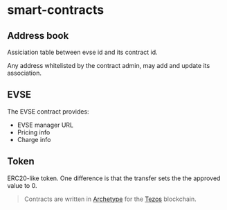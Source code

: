 # smart-contracts

## Address book

Assiciation table between evse id and its contract id. 

Any address whitelisted by the contract admin, may add and update its association.

## EVSE

The EVSE contract provides:
 * EVSE manager URL
 * Pricing info
 * Charge info
 
 ## Token
 
 ERC20-like token. 
 One difference is that the transfer sets the the approved value to 0.
 
 > Contracts are written in [Archetype](http://archetype-lang.org/) for the [Tezos](https://tezos.com/) blockchain.
